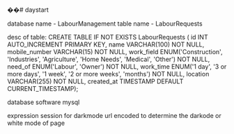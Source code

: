 ��#   d a y s t a r t 
 

database name - LabourManagement
table name - LabourRequests

desc of table:
CREATE TABLE IF NOT EXISTS LabourRequests (
 id INT AUTO_INCREMENT PRIMARY KEY,
                    name VARCHAR(100) NOT NULL,
                    mobile_number VARCHAR(15) NOT NULL,
                    work_field ENUM('Construction', 'Industries', 'Agriculture', 'Home Needs', 'Medical', 'Other') NOT NULL,
                    need_of ENUM('Labour', 'Owner') NOT NULL,
                    work_time ENUM('1 day', '3 or more days', '1 week', '2 or more weeks', 'months') NOT NULL,
                    location VARCHAR(255) NOT NULL,
                    created_at TIMESTAMP DEFAULT CURRENT_TIMESTAMP);

database software mysql

expression session for darkmode url encoded to determine the darkode or white mode of page
